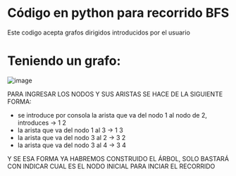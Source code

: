 # Código en python para recorrido BFS
Este codigo acepta grafos dirigidos introducidos por el usuario

# Teniendo un grafo:
![image](https://github.com/user-attachments/assets/3ffdb233-a24e-4b10-8066-e8dee97d658e)

PARA INGRESAR LOS NODOS Y SUS ARISTAS SE HACE DE LA SIGUIENTE FORMA:
- se introduce por consola la arista que va del nodo 1 al nodo de 2, introduces -> 1 2
- la arista que va del nodo 1 al 3 -> 1 3 
- la arista que va del nodo 3 al 2 -> 3 2
- la arista que va del nodo 3 al 4 -> 3 4

Y SE ESA FORMA YA HABREMOS CONSTRUIDO EL ÁRBOL, SOLO BASTARÁ CON INDICAR CUAL ES EL 
NODO INICIAL PARA INCIAR EL RECORRIDO
